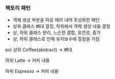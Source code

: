### 팩토리 패턴

- 객체 생성 부분을 따로 때어 내어 추상화한 패턴
- 상위 클래스 뼈대 결정, 하위에서 객체 생성 내용 결정
- 상, 하위 클래스 분리, 느슨한 결합, 유연성, 증가
- 상, 하위 클래스로 인해 유지보수에 장점을 가짐

ex)
상위 Coffee(abstract) -> 뼈대

하위 Latte -> 커피 내용

하위 Espresso -> 커피 내용
